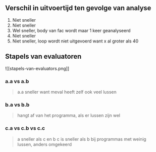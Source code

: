 
## Verschil in uitvoertijd ten gevolge van analyse

1) Niet sneller
2) Niet sneller
3) Wel sneller, body van fac wordt maar 1 keer geanalyseerd
4) Niet sneller
5) Niet sneller, loop wordt niet uitgevoerd want x al groter als 40

## Stapels van evaluatoren
![[stapels-van-evaluators.png]]
### a.a vs a.b
> a.a sneller want meval heeft zelf ook veel lussen

### b.a vs b.b
> hangt af van het programma, als er lussen zijn wel

### c.a vs c.b vs c.c

> a sneller als c en b
>   c is sneller als b bij programmas met weinig lussen, anders omgekeerd